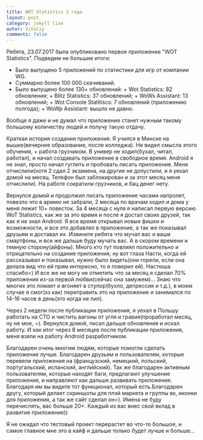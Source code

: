 ```yaml
---
title: WOT Statistics 2 года
layout: post
category: jekyll live
autor: Vitaliy
comments: false
---
```

Ребята, 23.07.2017 была опубликовано первое приложение "WOT Statistics".
Подведем не большие итоги:
+ Было выпущено 5 приложений по статистики для игр от компании WG.
+ Суммарно более 100 000 скачиваний.
+ Было выпущено более 130+ обновлений:
      + Wot Statistics: 82 обновления;
      + Blitz Statistics: 37 обновлений;
      + WoWs Assistant: 13 обновлений;
      + Wot Console Statitiscs: 7 обновлений (приложению полгода);
      + WoWp Assistant: вышло не давно.

Вообще я даже и не думал что приложение станет нужным такому большому количеству людей и получу такую отдачу.

Краткая история создания приложения:
Я учился в Минске на вышке(вечернее образование, после колледжа). Не видел смысла этого обучения, + работа грузчиком. В универ не ходил(бухал, читал, работал), и начал создавать приложение в свободное время.
Android я не знал, просто начал гуглить и пробовать писать приложение. Меня отчислили(хотя 2 сдал 2 экзамена, на другие не допустили, и я уехал домой на месяц. Телефон был заблокирован и за этот месяц меня отчислили). На работе сократили грузчиков, и бац денег нету.

Вернулся домой и продолжил писать приложение часами напролет, повезло что в армию не забрали, 2 месяца по врачам ходил и дома у меня лежит 10+ повесток. За 4 месяца с нуля я написал первую версию WoT Statistics, как же за это время и после я достал своих друзей, так как я не знал Android. Я все время открывал новые фишки и возможности, и все это добавлял в приложение, а так же показывал друзьям и доставал их. Извините ребята что мучал вас и ваши смартфоны, и все же дальше буду мучать вас. А в скором времени и темную сторону(айфоны). Много кто тут повлиял положительно и отрицательно на создание приложения, ну вот глаза Насти, когда ей рассказывал и показывал, нужно было видеть(они горели, если она делала вид что ей прям интересно, то я поверил ей). Настюша спасибо=)
И все же не могу не отметить что за месяц я сделал 70% приложения из-за первой любви(сейчас она замужем)… Знаю что многих это ломает и вгоняет в ступор(бухло, депрессия и т.д.), в моем случае я смог(хз как) переправить это на приложение и занимался по 14-16 часов в день(это когда не пил).

Через 2 недели после публикации приложения, я уехал в Польшу работать на СТО и чистить вагоны от угля и гравия(проработал месяц, ну не мое, =). Вернулся домой, писал дальше обновления и искал работу. И как итог через 8 месяцев после публикации приложения, меня взяли на работу Android разработчиком.

Благодарен очень многим людям, которые помогли сделать приложение лучше. Благодарен друзьям и пользователям, которые перевели приложения на (французский, немецкий, польский, португальский, испанский, английский). Так же благодарен активным пользователям, которые находят баги, предлагают улучшение приложения, и направляют как дальше развивать приложения. Благодаря им вы видите тот функционал, который есть.Благодарен другу, который делает скриншоты для плэй маркета и группы вк, иконки для приложения, а так же сайт сделал он=).
Имена не буду перечислять, вас больше 20+. Каждый из вас внес свой вклад в развитие приложение))

Я не ожидал что тестовый проект перерастет во что-то большое, и самое главное мне это в кайф и дальше только будет лучше и больше…